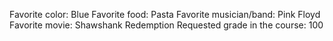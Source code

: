 Favorite color: Blue
Favorite food: Pasta
Favorite musician/band: Pink Floyd
Favorite movie: Shawshank Redemption
Requested grade in the course: 100
